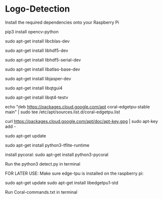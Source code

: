 ﻿# Logo-Detection
 
Install the required dependencies onto your Raspberry Pi

pip3 install opencv-python 

sudo apt-get install libcblas-dev

sudo apt-get install libhdf5-dev

sudo apt-get install libhdf5-serial-dev

sudo apt-get install libatlas-base-dev

sudo apt-get install libjasper-dev 

sudo apt-get install libqtgui4 

sudo apt-get install libqt4-testv

echo "deb https://packages.cloud.google.com/apt coral-edgetpu-stable main" | sudo tee /etc/apt/sources.list.d/coral-edgetpu.list

curl https://packages.cloud.google.com/apt/doc/apt-key.gpg | sudo apt-key add -

sudo apt-get update

sudo apt-get install python3-tflite-runtime



install pycoral:
sudo apt-get install python3-pycoral

Run the python3 detect.py in terminal

FOR LATER USE: 
Make sure edge-tpu is installed on the raspberry pi:

sudo apt-get update
sudo apt-get install libedgetpu1-std

Run Coral-commands.txt in terminal
